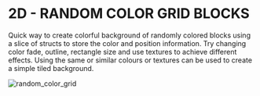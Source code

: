 
# 2D - RANDOM COLOR GRID BLOCKS
Quick way to create colorful background of randomly colored blocks using a slice of structs to store the color and position information. Try changing color fade, outline, rectangle size and use textures to achieve different effects. Using the same or similar colours or textures can be used to create a simple tiled background. 

![random_color_grid](https://github.com/unklnik/raylib-go-more-examples/assets/146096950/7fd73f56-9355-41d2-8eea-4ff94f68a130)
